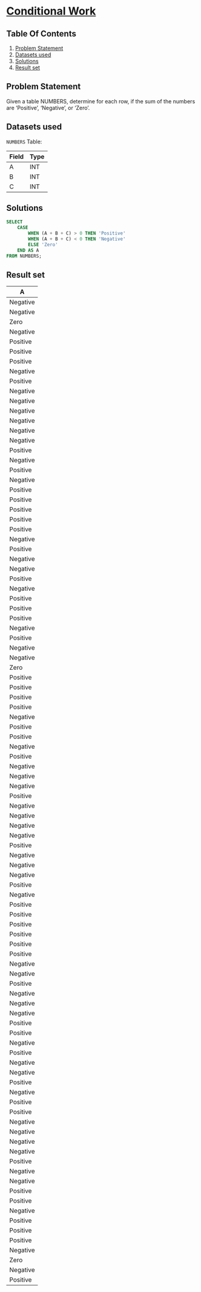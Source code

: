 # [Conditional Work](https://www.interviewbit.com/problems/conditional-work/)

## Table Of Contents
1. [Problem Statement](#problem-statement)
2. [Datasets used](#datasets-used)
3. [Solutions](#solutions)
4. [Result set](#result-set)

## Problem Statement

Given a table NUMBERS, determine for each row, if the sum of the numbers are ‘Positive’, ‘Negative’, or ‘Zero’.

## Datasets used

```NUMBERS``` Table:

| Field | Type |
| ----- | ---- |
| A     | INT  |
| B     | INT  |
| C     | INT  |

## Solutions

```sql
SELECT
    CASE
        WHEN (A + B + C) > 0 THEN 'Positive'
        WHEN (A + B + C) < 0 THEN 'Negative'
        ELSE 'Zero'
    END AS A
FROM NUMBERS;
```

## Result set

| **A**    |
| -------- |
| Negative |
| Negative |
| Zero     |
| Negative |
| Positive |
| Positive |
| Positive |
| Negative |
| Positive |
| Negative |
| Negative |
| Negative |
| Negative |
| Negative |
| Negative |
| Positive |
| Negative |
| Positive |
| Negative |
| Positive |
| Positive |
| Positive |
| Positive |
| Positive |
| Negative |
| Positive |
| Negative |
| Negative |
| Positive |
| Negative |
| Positive |
| Positive |
| Positive |
| Negative |
| Positive |
| Negative |
| Negative |
| Zero     |
| Positive |
| Positive |
| Positive |
| Positive |
| Negative |
| Positive |
| Positive |
| Negative |
| Positive |
| Negative |
| Negative |
| Negative |
| Positive |
| Negative |
| Negative |
| Negative |
| Negative |
| Positive |
| Negative |
| Negative |
| Negative |
| Positive |
| Negative |
| Positive |
| Positive |
| Positive |
| Positive |
| Positive |
| Positive |
| Negative |
| Negative |
| Positive |
| Negative |
| Negative |
| Negative |
| Positive |
| Positive |
| Negative |
| Positive |
| Negative |
| Negative |
| Positive |
| Negative |
| Positive |
| Positive |
| Negative |
| Negative |
| Negative |
| Negative |
| Positive |
| Negative |
| Negative |
| Positive |
| Positive |
| Negative |
| Positive |
| Positive |
| Positive |
| Negative |
| Zero     |
| Negative |
| Positive |